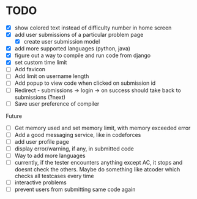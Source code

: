 # TODO

- [x] show colored text instead of difficulty number in home screen
- [x] add user submissions of a particular problem page
    - [x] create user submission model
- [x] add more supported languages (python, java)
- [x] figure out a way to compile and run code from django
- [x] set custom time limit
- [ ] Add favicon
- [ ] Add limit on username length
- [ ] Add popup to view code when clicked on submission id
- [ ] Redirect - submissions -> login -> on success should take back to submissions (?next)
- [ ] Save user preference of compiler

Future
- [ ] Get memory used and set memory limit, with memory exceeded error
- [ ] Add a good messaging service, like in codeforces
- [ ] add user profile page
- [ ] display error/warning, if any, in submitted code
- [ ] Way to add more languages
- [ ] currently, if the tester encounters anything except AC, it stops and doesnt check the others. Maybe do something like atcoder which checks all testcases every time
- [ ] interactive problems
- [ ] prevent users from submitting same code again